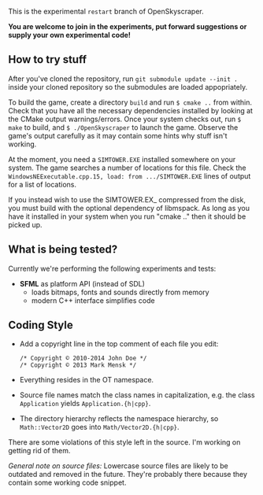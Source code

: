 This is the experimental `restart` branch of OpenSkyscraper.

**You are welcome to join in the experiments, put forward suggestions or supply your own experimental code!**


How to try stuff
----------------
After you've cloned the repository, run `git submodule update --init .` inside your cloned
repository so the submodules are loaded appopriately.

To build the game, create a directory `build` and run `$ cmake ..` from within. Check that you have
all the necessary dependencies installed by looking at the CMake output warnings/errors. Once your
system checks out, run `$ make` to build, and `$ ./OpenSkyscraper` to launch the game. Observe the
game's output carefully as it may contain some hints why stuff isn't working.

At the moment, you need a `SIMTOWER.EXE` installed somewhere on your system. The game searches a
number of locations for this file. Check the `WindowsNEExecutable.cpp.15, load: from .../SIMTOWER.EXE`
lines of output for a list of locations.

If you instead wish to use the SIMTOWER.EX_ compressed from the disk, you must build with the optional
dependency of libmspack. As long as you have it installed in your system when you run "cmake .." then
it should be picked up.


What is being tested?
---------------------
Currently we're performing the following experiments and tests:

- **SFML** as platform API (instead of SDL)
  - loads bitmaps, fonts and sounds directly from memory
  - modern C++ interface simplifies code


Coding Style
------------

- Add a copyright line in the top comment of each file you edit:
  ```
  /* Copyright © 2010-2014 John Doe */
  /* Copyright © 2013 Mark Mensk */
  ```

- Everything resides in the OT namespace.

- Source file names match the class names in capitalization, e.g. the class `Application` yields `Application.{h|cpp}`.

- The directory hierarchy reflects the namespace hierarchy, so `Math::Vector2D` goes into `Math/Vector2D.{h|cpp}`.

There are some violations of this style left in the source. I'm working on getting rid of them.

*General note on source files:* Lowercase source files are likely to be outdated and removed in the future. They're probably there because they contain some working code snippet.
